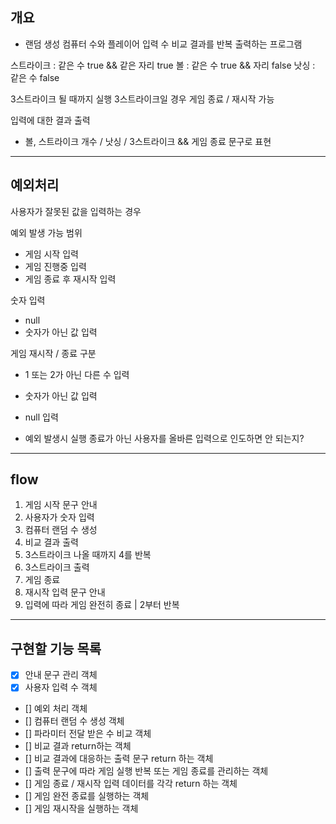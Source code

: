 ## 개요

- 랜덤 생성 컴퓨터 수와 플레이어 입력 수 비교 결과를 반복 출력하는 프로그램

스트라이크 : 같은 수 true && 같은 자리 true
볼 : 같은 수 true && 자리 false
낫싱 : 같은 수 false

3스트라이크 될 때까지 실행
3스트라이크일 경우 게임 종료 / 재시작 가능

입력에 대한 결과 출력
- 볼, 스트라이크 개수 / 낫싱 / 3스트라이크 && 게임 종료 문구로 표현

---

## 예외처리

사용자가 잘못된 값을 입력하는 경우

예외 발생 가능 범위
- 게임 시작 입력
- 게임 진행중 입력
- 게임 종료 후 재시작 입력

숫자 입력
- null
- 숫자가 아닌 값 입력

게임 재시작 / 종료 구분
- 1 또는 2가 아닌 다른 수 입력
- 숫자가 아닌 값 입력
- null 입력

- 예외 발생시 실행 종료가 아닌 사용자를 올바른 입력으로 인도하면 안 되는지?

---

## flow

1. 게임 시작 문구 안내
2. 사용자가 숫자 입력
3. 컴퓨터 랜덤 수 생성
4. 비교 결과 출력
5. 3스트라이크 나올 때까지 4를 반복
6. 3스트라이크 출력
7. 게임 종료
8. 재시작 입력 문구 안내
9. 입력에 따라 게임 완전히 종료 | 2부터 반복

---

## 구현할 기능 목록

- [x] 안내 문구 관리 객체
- [x] 사용자 입력 수 객체
- [] 예외 처리 객체
- [] 컴퓨터 랜덤 수 생성 객체
- [] 파라미터 전달 받은 수 비교 객체
- [] 비교 결과 return하는 객체
- [] 비교 결과에 대응하는 출력 문구 return 하는 객체
- [] 출력 문구에 따라 게임 실행 반복 또는 게임 종료를 관리하는 객체
- [] 게임 종료 / 재시작 입력 데이터를 각각 return 하는 객체
- [] 게임 완전 종료를 실행하는 객체
- [] 게임 재시작을 실행하는 객체
